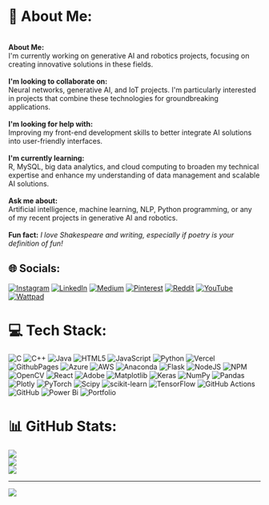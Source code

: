 # 💫 About Me:
<br>**About Me:**<br>I'm currently working on generative AI and robotics projects, focusing on creating innovative solutions in these fields.<br><br>**I'm looking to collaborate on:**<br>Neural networks, generative AI, and IoT projects. I'm particularly interested in projects that combine these technologies for groundbreaking applications.<br><br>**I'm looking for help with:**<br>Improving my front-end development skills to better integrate AI solutions into user-friendly interfaces.<br><br>**I'm currently learning:**<br>R, MySQL, big data analytics, and cloud computing to broaden my technical expertise and enhance my understanding of data management and scalable AI solutions.<br><br>**Ask me about:**<br>Artificial intelligence, machine learning, NLP, Python programming, or any of my recent projects in generative AI and robotics.<br><br>**Fun fact:** *I love Shakespeare and writing, especially if poetry is your definition of fun!*<br>

## 🌐 Socials:
[![Instagram](https://img.shields.io/badge/Instagram-%23E4405F.svg?logo=Instagram&logoColor=white)](https://instagram.com/shrinjita_paul)
[![LinkedIn](https://img.shields.io/badge/LinkedIn-%230077B5.svg?logo=linkedin&logoColor=white)](https://linkedin.com/in/shrinjita-paul-8a940a248/)
[![Medium](https://img.shields.io/badge/Medium-12100E?logo=medium&logoColor=white)](https://medium.com/@Shrinjitapaul)
[![Pinterest](https://img.shields.io/badge/Pinterest-%23E60023.svg?logo=Pinterest&logoColor=white)](https://pinterest.com/shrinjitap)
[![Reddit](https://img.shields.io/badge/Reddit-%23FF4500.svg?logo=Reddit&logoColor=white)](https://reddit.com/user/u/Sea_Organization_868)
[![YouTube](https://img.shields.io/badge/YouTube-%23FF0000.svg?logo=YouTube&logoColor=white)](https://youtube.com/@@shrinjitapaul7006)
[![Wattpad](https://img.shields.io/badge/Wattpad-%23F56D2B.svg?logo=wattpad&logoColor=white)](https://www.wattpad.com/user/YourDreamLoveLuna)

# 💻 Tech Stack:
![C](https://img.shields.io/badge/c-%2300599C.svg?style=for-the-badge&logo=c&logoColor=white)
![C++](https://img.shields.io/badge/c++-%2300599C.svg?style=for-the-badge&logo=c%2B%2B&logoColor=white)
![Java](https://img.shields.io/badge/java-%23ED8B00.svg?style=for-the-badge&logo=openjdk&logoColor=white)
![HTML5](https://img.shields.io/badge/html5-%23E34F26.svg?style=for-the-badge&logo=html5&logoColor=white)
![JavaScript](https://img.shields.io/badge/javascript-%23323330.svg?style=for-the-badge&logo=javascript&logoColor=%23F7DF1E)
![Python](https://img.shields.io/badge/python-3670A0?style=for-the-badge&logo=python&logoColor=ffdd54)
![Vercel](https://img.shields.io/badge/vercel-%23000000.svg?style=for-the-badge&logo=vercel&logoColor=white)
![GithubPages](https://img.shields.io/badge/github%20pages-121013?style=for-the-badge&logo=github&logoColor=white)
![Azure](https://img.shields.io/badge/azure-%230072C6.svg?style=for-the-badge&logo=microsoftazure&logoColor=white)
![AWS](https://img.shields.io/badge/AWS-%23FF9900.svg?style=for-the-badge&logo=amazon-aws&logoColor=white)
![Anaconda](https://img.shields.io/badge/Anaconda-%2344A833.svg?style=for-the-badge&logo=anaconda&logoColor=white)
![Flask](https://img.shields.io/badge/flask-%23000.svg?style=for-the-badge&logo=flask&logoColor=white)
![NodeJS](https://img.shields.io/badge/node.js-6DA55F?style=for-the-badge&logo=node.js&logoColor=white)
![NPM](https://img.shields.io/badge/NPM-%23CB3837.svg?style=for-the-badge&logo=npm&logoColor=white)
![OpenCV](https://img.shields.io/badge/opencv-%23white.svg?style=for-the-badge&logo=opencv&logoColor=white)
![React](https://img.shields.io/badge/react-%2320232a.svg?style=for-the-badge&logo=react&logoColor=%2361DAFB)
![Adobe](https://img.shields.io/badge/adobe-%23FF0000.svg?style=for-the-badge&logo=adobe&logoColor=white)
![Matplotlib](https://img.shields.io/badge/Matplotlib-%23ffffff.svg?style=for-the-badge&logo=Matplotlib&logoColor=black)
![Keras](https://img.shields.io/badge/Keras-%23D00000.svg?style=for-the-badge&logo=Keras&logoColor=white)
![NumPy](https://img.shields.io/badge/numpy-%23013243.svg?style=for-the-badge&logo=numpy&logoColor=white)
![Pandas](https://img.shields.io/badge/pandas-%23150458.svg?style=for-the-badge&logo=pandas&logoColor=white)
![Plotly](https://img.shields.io/badge/Plotly-%233F4F75.svg?style=for-the-badge&logo=plotly&logoColor=white)
![PyTorch](https://img.shields.io/badge/PyTorch-%23EE4C2C.svg?style=for-the-badge&logo=PyTorch&logoColor=white)
![Scipy](https://img.shields.io/badge/SciPy-%230C55A5.svg?style=for-the-badge&logo=scipy&logoColor=%white)
![scikit-learn](https://img.shields.io/badge/scikit--learn-%23F7931E.svg?style=for-the-badge&logo=scikit-learn&logoColor=white)
![TensorFlow](https://img.shields.io/badge/TensorFlow-%23FF6F00.svg?style=for-the-badge&logo=TensorFlow&logoColor=white)
![GitHub Actions](https://img.shields.io/badge/github%20actions-%232671E5.svg?style=for-the-badge&logo=githubactions&logoColor=white)
![GitHub](https://img.shields.io/badge/github-%23121011.svg?style=for-the-badge&logo=github&logoColor=white)
![Power Bi](https://img.shields.io/badge/power_bi-F2C811?style=for-the-badge&logo=powerbi&logoColor=black)
![Portfolio](https://img.shields.io/badge/Portfolio-%23000000.svg?style=for-the-badge&logo=firefox&logoColor=#FF7139)

# 📊 GitHub Stats:
![](https://github-readme-stats.vercel.app/api?username=Shrinjita&theme=dark&hide_border=false&include_all_commits=false&count_private=false)<br/>
![](https://github-readme-streak-stats.herokuapp.com/?user=Shrinjita&theme=dark&hide_border=false)<br/>
![](https://github-readme-stats.vercel.app/api/top-langs/?username=Shrinjita&theme=dark&hide_border=false&include_all_commits=false&count_private=false&layout=compact)

---
[![](https://visitcount.itsvg.in/api?id=Shrinjita&icon=0&color=0)](https://visitcount.itsvg.in)
